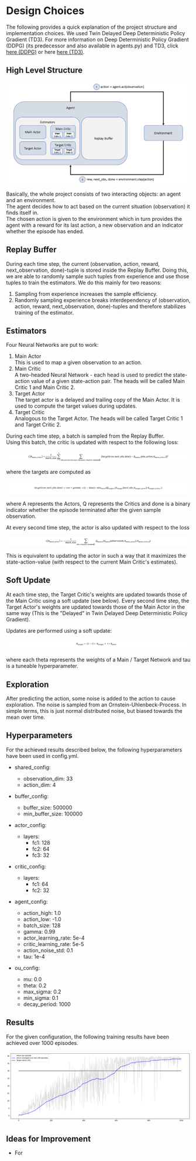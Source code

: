 # Design Choices
The following provides a quick explanation of the project structure and implementation choices.
We used Twin Delayed Deep Deterministic Policy Gradient (TD3). For more information on Deep Deterministic Policy 
Gradient (DDPG) (its predecessor and also available in agents.py) and TD3, click 
[here (DDPG)](https://towardsdatascience.com/deep-deterministic-policy-gradients-explained-2d94655a9b7b)
or here [here (TD3)](https://towardsdatascience.com/td3-learning-to-run-with-ai-40dfc512f93).

## High Level Structure
![High Level Stucture](images/structure.png)

Basically, the whole project consists of two interacting objects: an agent and an environment.  
The agent decides how to act based on the current situation (observation) it finds itself in.  
The chosen action is given to the environment which in turn provides the agent with a reward for
its last action, a new observation and an indicator whether the episode has ended.

## Replay Buffer
During each time step, the current (observation, action, reward, next_observation, done)-tuple is 
stored inside the Replay Buffer. Doing this, we are able to randomly sample such tuples from experience
and use those tuples to train the estimators. We do this mainly for two reasons:
1. Sampling from experience increases the sample efficiency.
2. Randomly sampling experience breaks interdependency of (observation, action, reward, next_observation, done)-tuples
   and therefore stabilizes training of the estimator.
   
## Estimators

Four Neural Networks are put to work:
1. Main Actor  
   This is used to map a given observation to an action.
2. Main Critic  
   A two-headed Neural Network - each head is used to predict the state-action value of a given state-action pair.
   The heads will be called Main Critic 1 and Main Critic 2.
3. Target Actor  
   The target actor is a delayed and trailing copy of the Main Actor. It is used to compute the target values during
   updates.
4. Target Critic  
   Analogous to the Target Actor. The heads will be called Target Critic 1 and Target Critic 2.
   
During each time step, a batch is sampled from the Replay Buffer.  
Using this batch, the critic is updated with respect to the following loss:  
<br>
![critic loss](images/critic_loss.PNG)
<br>

where the targets are computed as  
<br>
![targets](images/target.PNG)
<br>

where A represents the Actors, Q represents the Critics and done is a binary indicator whether the episode terminated
after the given sample observation.

At every second time step, the actor is also updated with respect to the loss  
<br>
![actor loss](images/actor_loss.PNG)
<br>

This is equivalent to updating the actor in such a way that it maximizes the state-action-value (with respect to the 
current Main Critic's estimates).


## Soft Update

At each time step, the Target Critic's weights are updated towards those of the Main Critic using a soft update 
(see below). Every second time step, the Target Actor's weights are updated towards those of the Main Actor in the same 
way (This is the "Delayed" in Twin Delayed Deep Deterministic Policy Gradient).  

Updates are performed using a soft update:
<br>

![soft update](images/soft_update.PNG)
<br>

where each theta represents the weights of a Main / Target Network and tau is a tuneable hyperparameter.

## Exploration

After predicting the action, some noise is added to the action to cause exploration.
The noise is sampled from an Ornstein-Uhlenbeck-Process. In simple terms, this is just normal distributed noise, 
but biased towards the mean over time.

## Hyperparameters

For the achieved results described below, the following hyperparameters have been used in config.yml.

- shared_config:  
   - observation_dim: 33  
   - action_dim: 4  
 
- buffer_config:  
   - buffer_size: 500000  
   - min_buffer_size: 100000  
 
- actor_config:
   - layers:  
      - fc1: 128  
      - fc2: 64  
      - fc3: 32 

- critic_config:
   - layers:
      - fc1: 64
      - fc2: 32

- agent_config:
   - action_high: 1.0  
   - action_low: -1.0  
   - batch_size: 128  
   - gamma: 0.99  
   - actor_learning_rate: 5e-4  
   - critic_learning_rate: 5e-5  
   - action_noise_std: 0.1  
  - tau: 1e-4  

- ou_config:
   - mu: 0.0
   - theta: 0.2
   - max_sigma: 0.2
   - min_sigma: 0.1
   - decay_period: 1000

## Results

For the given configuration, the following training results have been achieved over 1000 episodes.  
<br>
![results](images/results.PNG)
<br>  

## Ideas for Improvement
- For 